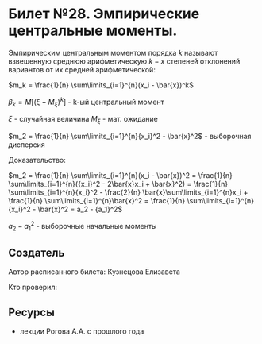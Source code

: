# Билет №28. Эмпирические центральные моменты.
Эмпирическим центральным моментом порядка $k$ называют взвешенную среднюю арифметическую $k-x$ степеней отклонений вариантов от их средней арифметической:

$m_k = \frac{1}{n} \sum\limits_{i=1}^{n}(x_i - \bar{x})^k$

$\beta_k = M[(\xi - M_\xi)^k]$ - k-ый центральный момент

$\xi$ - случайная величина
$M_\xi$ - мат. ожидание

$m_2 = \frac{1}{n} \sum\limits_{i=1}^{n}{x_i}^2 - \bar{x}^2$ - выборочная дисперсия

Доказательство:

$m_2 = \frac{1}{n} \sum\limits_{i=1}^{n}(x_i - \bar{x})^2 = \frac{1}{n} \sum\limits_{i=1}^{n}({x_i}^2 - 2\bar{x}x_i + \bar{x}^2) = \frac{1}{n} \sum\limits_{i=1}^{n}{x_i}^2 - \frac{2}{n} \bar{x}\sum\limits_{i=1}^{n}x_i + \frac{1}{n} \sum\limits_{i=1}^{n}\bar{x}^2 = \frac{1}{n} \sum\limits_{i=1}^{n}{x_i}^2 - \bar{x}^2 = a_2 - {a_1}^2$

$a_2 - {a_1}^2$ - выборочные начальные моменты

## Создатель

Автор расписанного билета: Кузнецова Елизавета

Кто проверил:


## Ресурсы
- лекции Рогова А.А. с прошлого года
